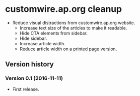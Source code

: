 # customwire.ap.org cleanup

- Reduce visual distractions from customwire.ap.org website.
  - Increase text size of the articles to make it readable.
  - Hide CTA elements from sidebar.
  - Hide sidebar.
  - Increase article width.
  - Reduce article width on a printed page version.

## Version history

### Version 0.1 (2016-11-11)

- First release.
